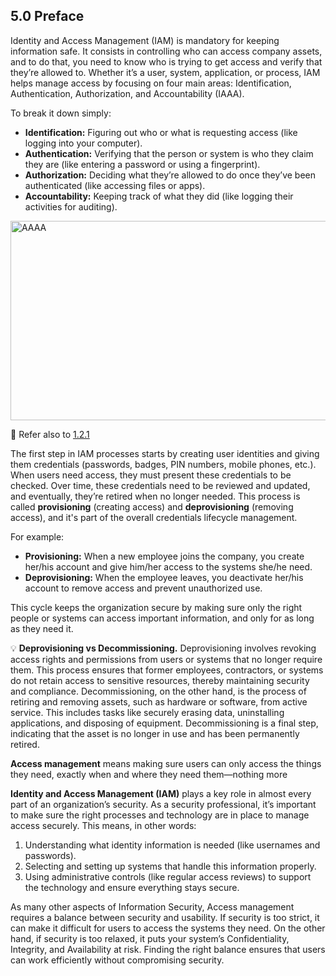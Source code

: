 ## 5.0 Preface ##

Identity and Access Management (IAM) is mandatory for keeping information safe. It consists in controlling who can access company assets, and to do that, you need to know who is trying to get access and verify that they’re allowed to. Whether it’s a user, system, application, or process, IAM helps manage access by focusing on four main areas: Identification, Authentication, Authorization, and Accountability (IAAA).

To break it down simply:
- **Identification:** Figuring out who or what is requesting access (like logging into your computer).
- **Authentication:** Verifying that the person or system is who they claim they are (like entering a password or using a fingerprint).
- **Authorization:** Deciding what they’re allowed to do once they’ve been authenticated (like accessing files or apps).
- **Accountability:** Keeping track of what they did (like logging their activities for auditing).

<img width="512" height="319" alt="AAAA" src="https://github.com/user-attachments/assets/e3316343-ee2e-4a6d-aad9-7ebcbc17b090" />

:link: Refer also to [1.2.1](https://github.com/lorenzoleonelli/CISSP-Zero-to-Hero/blob/main/DOMAIN1%3A%20Security%20and%20Risk%20Management/1.02%20Understand%20and%20apply%20security%20concepts.md#121-confidentiality-integrity-and-availability-authenticity-and-nonrepudiation-5-pillars-of-information-security)

The first step in IAM processes starts by creating user identities and giving them credentials (passwords, badges, PIN numbers, mobile phones, etc.). When users need access, they must present these credentials to be checked. Over time, these credentials need to be reviewed and updated, and eventually, they’re retired when no longer needed. This process is called **provisioning** (creating access) and **deprovisioning** (removing access), and it's part of the overall credentials lifecycle management.

For example:
- **Provisioning:** When a new employee joins the company, you create her/his account and give him/her access to the systems she/he need.
- **Deprovisioning:** When the employee leaves, you deactivate her/his account to remove access and prevent unauthorized use.

This cycle keeps the organization secure by making sure only the right people or systems can access important information, and only for as long as they need it.

:bulb: **Deprovisioning vs Decommissioning.**
Deprovisioning involves revoking access rights and permissions from users or systems that no longer require them. This process ensures that former employees, contractors, or systems do not retain access to sensitive resources, thereby maintaining security and compliance.
Decommissioning, on the other hand, is the process of retiring and removing assets, such as hardware or software, from active service. This includes tasks like securely erasing data, uninstalling applications, and disposing of equipment. Decommissioning is a final step, indicating that the asset is no longer in use and has been permanently retired.

**Access management** means making sure users can only access the things they need, exactly when and where they need them—nothing more

**Identity and Access Management (IAM)** plays a key role in almost every part of an organization’s security. As a security professional, it’s important to make sure the right processes and technology are in place to manage access securely. This means, in other words:
1. Understanding what identity information is needed (like usernames and passwords).
2. Selecting and setting up systems that handle this information properly.
3. Using administrative controls (like regular access reviews) to support the technology and ensure everything stays secure.

As many other aspects of Information Security, Access management requires a balance between security and usability. If security is too strict, it can make it difficult for users to access the systems they need. On the other hand, if security is too relaxed, it puts your system’s Confidentiality, Integrity, and Availability at risk. Finding the right balance ensures that users can work efficiently without compromising security.

